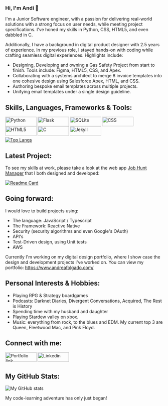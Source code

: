 ### Hi, I'm Andi 👋 

I'm a Junior Software engineer, with a passion for delivering real-world solutions with a strong focus on user needs, while meeting project specifications. I’ve honed my skills in Python, CSS, HTML5, and even dabbled in C. 

Additionally, I have a background in digital product designer with 2.5 years of experience. In my previous role, I stayed hands-on with coding while crafting seamless digital experiences. Highlights include:

* Designing, Developing and owning a Gas Safety Project from start to finish. Tools include: Figma, HTML5, CSS, and Apex.
* Collaborating with a systems architect to merge 8 invoice templates into one cohesive design using Salesforce Apex, HTML, and CSS.
* Authoring bespoke email templates across multiple projects.
* Unifying email templates under a single design guideline.

## Skills, Languages, Frameworks & Tools:
<img align="left" alt="Python" width="100px" height="30px" src="https://img.shields.io/badge/Python-3776AB?style=for-the-badge&logo=python&logoColor=white">
<img align="left" alt="Flask" width="100px" height="30px" src="https://img.shields.io/badge/Flask-000000?style=for-the-badge&logo=flask&logoColor=white">
<img align="left" alt="SQLite" width="100px" height="30px" src="https://img.shields.io/badge/SQLite-07405E?style=for-the-badge&logo=sqlite&logoColor=white">
<img align="left" alt="CSS" width="100px" height="30px" src="https://img.shields.io/badge/CSS-239120?&style=for-the-badge&logo=css3&logoColor=white">
<img align="left" alt="HTML5" width="100px" height="30px" src="https://img.shields.io/badge/HTML5-E34F26?style=for-the-badge&logo=html5&logoColor=white">
<img align="left" alt="C" width="100px" height="30px" src="https://img.shields.io/badge/C-00599C?style=for-the-badge&logo=c&logoColor=white">
<img align="left" alt="Jekyll" width="100px" height="30px" src="https://img.shields.io/badge/Jekyll-CC0000?style=for-the-badge&logo=Jekyll&logoColor=white">

<br/>
<br/>
<br/>

[![Top Langs](https://github-readme-stats.vercel.app/api/top-langs/?username=CardinisCode&layout=compact)](https://github.com/CardinisCode/github-readme-stats)


## Latest Project:

To see my skills at work, please take a look at the web app [Job Hunt Manager](https://jobhuntmanger.herokuapp.com) that I both designed and developed: 

[![Readme Card](https://github-readme-stats.vercel.app/api/pin/?username=CardinisCode&repo=jobhuntmanager)](https://github.com/CardinisCode/jobhuntmanager)

## Going forward:

I would love to build projects using:

* The language: JavaScript / Typescript
* The Framework: Reactive Native 
* Security (security algorithms and even Google's OAuth)
* API's 
* Test-Driven design, using Unit tests
* AWS 

Currently I'm working on my digital design portfolio, where I show case the design and development projects I've worked on. You can view my portfolio: https://www.andreafolgado.com/ 

## Personal Interests & Hobbies:

* Playing RPG & Strategy boardgames
* Podcasts: Darknet Diaries, Divergent Conversations, Acquired, The Rest is History
* Spending time with my husband and daughter
* Playing Stardew valley on xbox. 
* Music: everything from rock, to the blues and EDM. My current top 3 are Queen, Fleetwood Mac, and Pink Floyd. 

## Connect with me:

<a href="https://www.andreafolgado.com/">
<img align="left" alt="Portfolio link" width="100px" height="30px" src="https://cardiniscode.github.io/img/logos/personalised_logo/andi_logo_nobackground.png"></a>

<a href="https://www.linkedin.com/in/acfolgado/">
<img align="left" alt="Linkedin" width="100px" height="30px" src="https://img.shields.io/badge/LinkedIn-0077B5?style=for-the-badge&logo=linkedin&logoColor=white"></a>

<br/>
<br/>

## My GitHub Stats:
![My GitHub stats](https://github-readme-stats.vercel.app/api?username=CardinisCode&show_icons=true&theme=tokyonight)

My code-learning adventure has only just began! 
